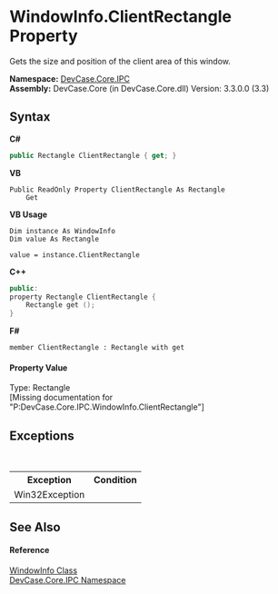 # WindowInfo.ClientRectangle Property 
 

Gets the size and position of the client area of this window.

**Namespace:**&nbsp;<a href="N_DevCase_Core_IPC">DevCase.Core.IPC</a><br />**Assembly:**&nbsp;DevCase.Core (in DevCase.Core.dll) Version: 3.3.0.0 (3.3)

## Syntax

**C#**<br />
``` C#
public Rectangle ClientRectangle { get; }
```

**VB**<br />
``` VB
Public ReadOnly Property ClientRectangle As Rectangle
	Get
```

**VB Usage**<br />
``` VB Usage
Dim instance As WindowInfo
Dim value As Rectangle

value = instance.ClientRectangle

```

**C++**<br />
``` C++
public:
property Rectangle ClientRectangle {
	Rectangle get ();
}
```

**F#**<br />
``` F#
member ClientRectangle : Rectangle with get

```


#### Property Value
Type: Rectangle<br />\[Missing <value> documentation for "P:DevCase.Core.IPC.WindowInfo.ClientRectangle"\]

## Exceptions
&nbsp;<table><tr><th>Exception</th><th>Condition</th></tr><tr><td>Win32Exception</td><td /></tr></table>

## See Also


#### Reference
<a href="T_DevCase_Core_IPC_WindowInfo">WindowInfo Class</a><br /><a href="N_DevCase_Core_IPC">DevCase.Core.IPC Namespace</a><br />